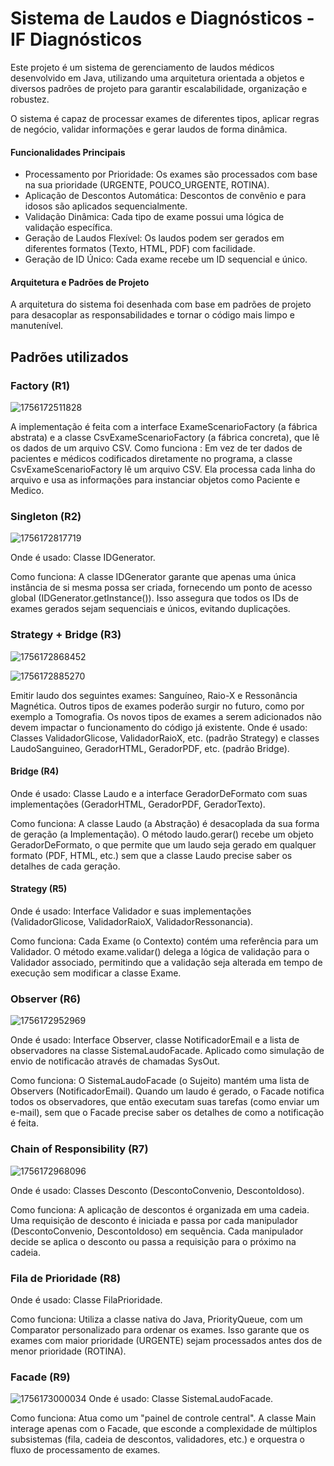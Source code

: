 # Sistema de Laudos e Diagnósticos - IF Diagnósticos

Este projeto é um sistema de gerenciamento de laudos médicos desenvolvido em Java, utilizando uma arquitetura orientada a objetos e diversos padrões de projeto para garantir escalabilidade, organização e robustez.

O sistema é capaz de processar exames de diferentes tipos, aplicar regras de negócio, validar informações e gerar laudos de forma dinâmica.

#### Funcionalidades Principais

* Processamento por Prioridade: Os exames são processados com base na sua prioridade (URGENTE, POUCO_URGENTE, ROTINA).
* Aplicação de Descontos Automática: Descontos de convênio e para idosos são aplicados sequencialmente.
* Validação Dinâmica: Cada tipo de exame possui uma lógica de validação específica.
* Geração de Laudos Flexível: Os laudos podem ser gerados em diferentes formatos (Texto, HTML, PDF) com facilidade.
* Geração de ID Único: Cada exame recebe um ID sequencial e único.

#### Arquitetura e Padrões de Projeto

A arquitetura do sistema foi desenhada com base em padrões de projeto para desacoplar as responsabilidades e tornar o código mais limpo e manutenível.

## Padrões utilizados

### Factory (R1)

![1756172511828](image/README/1756172511828.png)


A implementação é feita com a interface ExameScenarioFactory (a fábrica abstrata) e a classe CsvExameScenarioFactory (a fábrica concreta), que lê os dados de um arquivo CSV.
Como funciona : Em vez de ter dados de pacientes e médicos codificados diretamente no programa, a classe CsvExameScenarioFactory lê um arquivo CSV. Ela processa cada linha do arquivo e usa as informações para instanciar objetos como Paciente e Medico.

### Singleton (R2)

![1756172817719](image/README/1756172817719.jpg)

Onde é usado: Classe IDGenerator.

Como funciona: A classe IDGenerator garante que apenas uma única instância de si mesma possa ser criada, fornecendo um ponto de acesso global (IDGenerator.getInstance()). Isso assegura que todos os IDs de exames gerados sejam sequenciais e únicos, evitando duplicações.

### Strategy + Bridge (R3)

![1756172868452](image/README/1756172868452.jpg)

![1756172885270](image/README/1756172885270.jpg)

Emitir laudo dos seguintes exames: Sanguíneo, Raio-X e Ressonância Magnética. Outros tipos de exames poderão surgir no futuro, como por exemplo a Tomografia. Os novos tipos de exames a serem adicionados não devem impactar o funcionamento do código já existente.
Onde é usado: Classes ValidadorGlicose, ValidadorRaioX, etc. (padrão Strategy) e classes LaudoSanguineo, GeradorHTML, GeradorPDF, etc. (padrão Bridge).

#### Bridge (R4)

Onde é usado: Classe Laudo e a interface GeradorDeFormato com suas implementações (GeradorHTML, GeradorPDF, GeradorTexto).

Como funciona: A classe Laudo (a Abstração) é desacoplada da sua forma de geração (a Implementação). O método laudo.gerar() recebe um objeto GeradorDeFormato, o que permite que um laudo seja gerado em qualquer formato (PDF, HTML, etc.) sem que a classe Laudo precise saber os detalhes de cada geração.

#### Strategy (R5)

Onde é usado: Interface Validador e suas implementações (ValidadorGlicose, ValidadorRaioX, ValidadorRessonancia).

Como funciona: Cada Exame (o Contexto) contém uma referência para um Validador. O método exame.validar() delega a lógica de validação para o Validador associado, permitindo que a validação seja alterada em tempo de execução sem modificar a classe Exame.

### Observer (R6)

![1756172952969](image/README/1756172952969.jpg)

Onde é usado: Interface Observer, classe NotificadorEmail e a lista de observadores na classe SistemaLaudoFacade. Aplicado como simulação de envio de notificacão através de chamadas SysOut.

Como funciona: O SistemaLaudoFacade (o Sujeito) mantém uma lista de Observers (NotificadorEmail). Quando um laudo é gerado, o Facade notifica todos os observadores, que então executam suas tarefas (como enviar um e-mail), sem que o Facade precise saber os detalhes de como a notificação é feita.

### Chain of Responsibility (R7)

![1756172968096](image/README/1756172968096.jpg)


Onde é usado: Classes Desconto (DescontoConvenio, DescontoIdoso).

Como funciona: A aplicação de descontos é organizada em uma cadeia. Uma requisição de desconto é iniciada e passa por cada manipulador (DescontoConvenio, DescontoIdoso) em sequência. Cada manipulador decide se aplica o desconto ou passa a requisição para o próximo na cadeia.

### Fila de Prioridade (R8)


Onde é usado: Classe FilaPrioridade.

Como funciona: Utiliza a classe nativa do Java, PriorityQueue, com um Comparator personalizado para ordenar os exames. Isso garante que os exames com maior prioridade (URGENTE) sejam processados antes dos de menor prioridade (ROTINA).

### Facade (R9)

![1756173000034](image/README/1756173000034.jpg)
Onde é usado: Classe SistemaLaudoFacade.

Como funciona: Atua como um "painel de controle central". A classe Main interage apenas com o Facade, que esconde a complexidade de múltiplos subsistemas (fila, cadeia de descontos, validadores, etc.) e orquestra o fluxo de processamento de exames.
